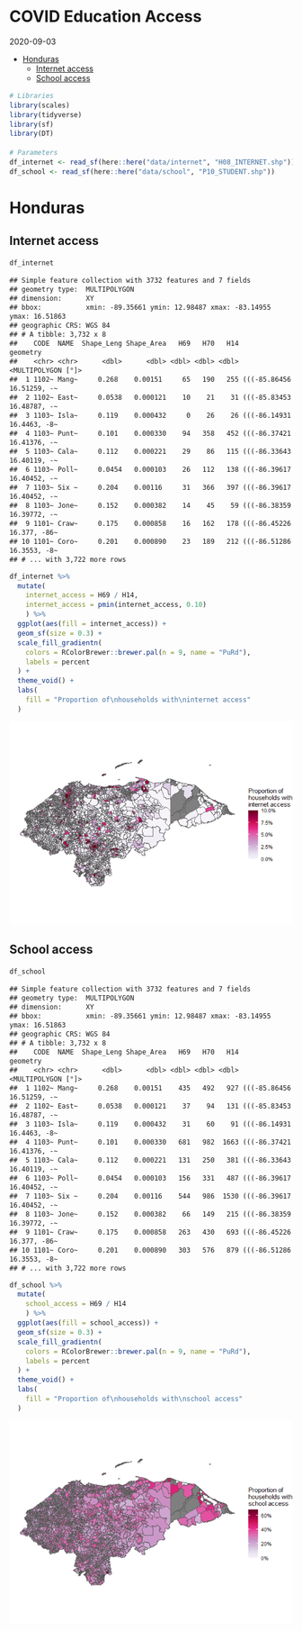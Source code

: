 COVID Education Access
================
2020-09-03

  - [Honduras](#honduras)
      - [Internet access](#internet-access)
      - [School access](#school-access)

``` r
# Libraries
library(scales)
library(tidyverse)
library(sf)
library(DT)

# Parameters
df_internet <- read_sf(here::here("data/internet", "H08_INTERNET.shp"))
df_school <- read_sf(here::here("data/school", "P10_STUDENT.shp"))
```

# Honduras

## Internet access

``` r
df_internet
```

    ## Simple feature collection with 3732 features and 7 fields
    ## geometry type:  MULTIPOLYGON
    ## dimension:      XY
    ## bbox:           xmin: -89.35661 ymin: 12.98487 xmax: -83.14955 ymax: 16.51863
    ## geographic CRS: WGS 84
    ## # A tibble: 3,732 x 8
    ##    CODE  NAME  Shape_Leng Shape_Area   H69   H70   H14                  geometry
    ##    <chr> <chr>      <dbl>      <dbl> <dbl> <dbl> <dbl>        <MULTIPOLYGON [°]>
    ##  1 1102~ Mang~     0.268    0.00151     65   190   255 (((-85.86456 16.51259, -~
    ##  2 1102~ East~     0.0538   0.000121    10    21    31 (((-85.83453 16.48787, -~
    ##  3 1103~ Isla~     0.119    0.000432     0    26    26 (((-86.14931 16.4463, -8~
    ##  4 1103~ Punt~     0.101    0.000330    94   358   452 (((-86.37421 16.41376, -~
    ##  5 1103~ Cala~     0.112    0.000221    29    86   115 (((-86.33643 16.40119, -~
    ##  6 1103~ Poll~     0.0454   0.000103    26   112   138 (((-86.39617 16.40452, -~
    ##  7 1103~ Six ~     0.204    0.00116     31   366   397 (((-86.39617 16.40452, -~
    ##  8 1103~ Jone~     0.152    0.000382    14    45    59 (((-86.38359 16.39772, -~
    ##  9 1101~ Craw~     0.175    0.000858    16   162   178 (((-86.45226 16.377, -86~
    ## 10 1101~ Coro~     0.201    0.000890    23   189   212 (((-86.51286 16.3553, -8~
    ## # ... with 3,722 more rows

``` r
df_internet %>%
  mutate(
    internet_access = H69 / H14,
    internet_access = pmin(internet_access, 0.10)
    ) %>%
  ggplot(aes(fill = internet_access)) +
  geom_sf(size = 0.3) +
  scale_fill_gradientn(
    colors = RColorBrewer::brewer.pal(n = 9, name = "PuRd"),
    labels = percent
  ) +
  theme_void() +
  labs(
    fill = "Proportion of\nhouseholds with\ninternet access"
  )
```

![](data_checks_files/figure-gfm/unnamed-chunk-3-1.png)<!-- -->

## School access

``` r
df_school
```

    ## Simple feature collection with 3732 features and 7 fields
    ## geometry type:  MULTIPOLYGON
    ## dimension:      XY
    ## bbox:           xmin: -89.35661 ymin: 12.98487 xmax: -83.14955 ymax: 16.51863
    ## geographic CRS: WGS 84
    ## # A tibble: 3,732 x 8
    ##    CODE  NAME  Shape_Leng Shape_Area   H69   H70   H14                  geometry
    ##    <chr> <chr>      <dbl>      <dbl> <dbl> <dbl> <dbl>        <MULTIPOLYGON [°]>
    ##  1 1102~ Mang~     0.268    0.00151    435   492   927 (((-85.86456 16.51259, -~
    ##  2 1102~ East~     0.0538   0.000121    37    94   131 (((-85.83453 16.48787, -~
    ##  3 1103~ Isla~     0.119    0.000432    31    60    91 (((-86.14931 16.4463, -8~
    ##  4 1103~ Punt~     0.101    0.000330   681   982  1663 (((-86.37421 16.41376, -~
    ##  5 1103~ Cala~     0.112    0.000221   131   250   381 (((-86.33643 16.40119, -~
    ##  6 1103~ Poll~     0.0454   0.000103   156   331   487 (((-86.39617 16.40452, -~
    ##  7 1103~ Six ~     0.204    0.00116    544   986  1530 (((-86.39617 16.40452, -~
    ##  8 1103~ Jone~     0.152    0.000382    66   149   215 (((-86.38359 16.39772, -~
    ##  9 1101~ Craw~     0.175    0.000858   263   430   693 (((-86.45226 16.377, -86~
    ## 10 1101~ Coro~     0.201    0.000890   303   576   879 (((-86.51286 16.3553, -8~
    ## # ... with 3,722 more rows

``` r
df_school %>%
  mutate(
    school_access = H69 / H14
    ) %>%
  ggplot(aes(fill = school_access)) +
  geom_sf(size = 0.3) +
  scale_fill_gradientn(
    colors = RColorBrewer::brewer.pal(n = 9, name = "PuRd"),
    labels = percent
  ) +
  theme_void() +
  labs(
    fill = "Proportion of\nhouseholds with\nschool access"
  )
```

![](data_checks_files/figure-gfm/unnamed-chunk-5-1.png)<!-- -->
